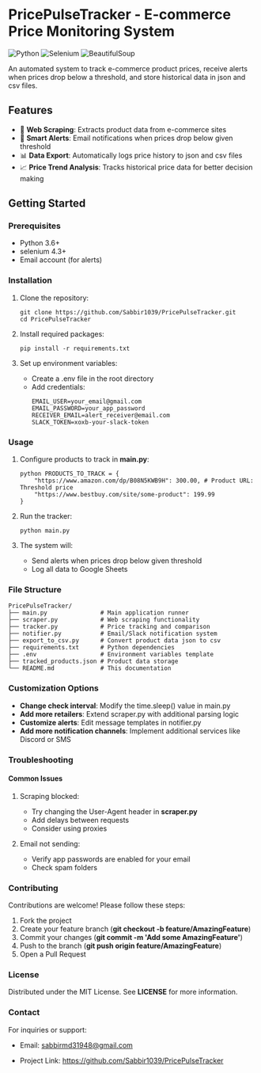 # PricePulseTracker - E-commerce Price Monitoring System
![Python](https://img.shields.io/badge/python-3670A0?style=for-the-badge&logo=python&logoColor=ffdd54)
![Selenium](https://img.shields.io/badge/Selenium-43B02A?style=for-the-badge&logo=Selenium&logoColor=white)
![BeautifulSoup](https://img.shields.io/badge/BeautifulSoup-4-green?style=for-the-badge)

An automated system to track e-commerce product prices, receive alerts
when prices drop below a threshold, and store historical data in
json and csv files.

## Features 
- 🛒 **Web Scraping**: Extracts product data from e-commerce sites
- 🔔 **Smart Alerts**: Email notifications when prices drop below
given threshold
- 📊 **Data Export**: Automatically logs price history to json and csv files
- 📈 **Price Trend Analysis**: Tracks historical price data for better
decision making

## Getting Started 
### Prerequisites 

- Python 3.6+
- selenium 4.3+
- Email account (for alerts)

### Installation 
1. Clone the repository:

    ```
    git clone https://github.com/Sabbir1039/PricePulseTracker.git
    cd PricePulseTracker
    ```

2. Install required packages:

    ```
    pip install -r requirements.txt
    ```

3. Set up environment variables:

    - Create a .env file in the root directory
    - Add credentials:
        ```
        EMAIL_USER=your_email@gmail.com 
        EMAIL_PASSWORD=your_app_password
        RECEIVER_EMAIL=alert_receiver@email.com
        SLACK_TOKEN=xoxb-your-slack-token
        ```

### Usage 
1. Configure products to track in **main.py**:

    ```
    python PRODUCTS_TO_TRACK = { 
        "https://www.amazon.com/dp/B08N5KWB9H": 300.00, # Product URL: Threshold price
        "https://www.bestbuy.com/site/some-product": 199.99 
    }
    ```

2. Run the tracker:

    ```
    python main.py
    ```

3. The system will:

    - Send alerts when prices drop below given threshold
    - Log all data to Google Sheets

### File Structure

    PricePulseTracker/
    ├── main.py               # Main application runner
    ├── scraper.py            # Web scraping functionality
    ├── tracker.py            # Price tracking and comparison
    ├── notifier.py           # Email/Slack notification system
    ├── export_to_csv.py      # Convert product data json to csv
    ├── requirements.txt      # Python dependencies
    ├── .env                  # Environment variables template
    ├── tracked_products.json # Product data storage
    └── README.md             # This documentation


### Customization Options

- **Change check interval**: Modify the time.sleep() value in main.py
- **Add more retailers**: Extend scraper.py with additional parsing logic
- **Customize alerts**: Edit message templates in notifier.py
- **Add more notification channels**: Implement additional services like Discord or SMS

### Troubleshooting 
#### Common Issues 

1. Scraping blocked:

    - Try changing the User-Agent header in **scraper.py**
    - Add delays between requests
    - Consider using proxies

2. Email not sending:

    - Verify app passwords are enabled for your email
    - Check spam folders

### Contributing

Contributions are welcome! Please follow these steps:

1. Fork the project
2. Create your feature branch (**git checkout -b feature/AmazingFeature**)
3. Commit your changes (**git commit -m \'Add some AmazingFeature\'**)
4. Push to the branch (**git push origin feature/AmazingFeature**)
5. Open a Pull Request

### License
Distributed under the MIT License. See **LICENSE** for more
information.

### Contact
For inquiries or support:

- Email: sabbirmd31948@gmail.com

- Project Link: https://github.com/Sabbir1039/PricePulseTracker
